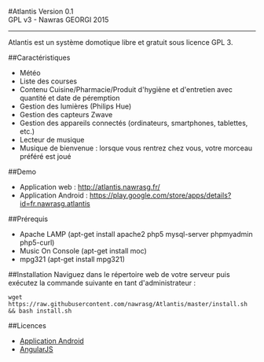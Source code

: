 #Atlantis
Version 0.1  
GPL v3 - Nawras GEORGI 2015  
***


Atlantis est un système domotique libre et gratuit sous licence GPL 3.


##Caractéristiques
* Météo
* Liste des courses
* Contenu Cuisine/Pharmacie/Produit d'hygiène et d'entretien avec quantité et date de péremption
* Gestion des lumières (Philips Hue)
* Gestion des capteurs Zwave
* Gestion des appareils connectés (ordinateurs, smartphones, tablettes, etc.)
* Lecteur de musique
* Musique de bienvenue : lorsque vous rentrez chez vous, votre morceau préféré est joué

##Demo
* Application web : <http://atlantis.nawrasg.fr/>
* Application Android : <https://play.google.com/store/apps/details?id=fr.nawrasg.atlantis>

##Prérequis
* Apache LAMP (apt-get install apache2 php5 mysql-server phpmyadmin php5-curl)
* Music On Console (apt-get install moc)
* mpg321 (apt-get install mpg321)

##Installation
Naviguez dans le répertoire web de votre serveur puis exécutez la commande suivante en tant d'administrateur :

    wget https://raw.githubusercontent.com/nawrasg/Atlantis/master/install.sh && bash install.sh

##Licences
* [Application Android](Licenses/android.md)
* [AngularJS](Licenses/angular.md)